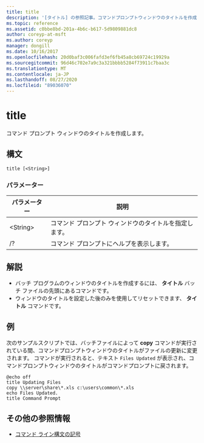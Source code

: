 ```yaml
---
title: title
description: '[タイトル] の参照記事。コマンドプロンプトウィンドウのタイトルを作成します。'
ms.topic: reference
ms.assetid: c0bbe8bd-201a-4b6c-b617-5d9809881dc8
author: coreyp-at-msft
ms.author: coreyp
manager: dongill
ms.date: 10/16/2017
ms.openlocfilehash: 20d0baf3c006fafd3ef6fb45a8cb69724c19929a
ms.sourcegitcommit: 96d46c702e7a9c3a321bbbb5284f73911c7baa3c
ms.translationtype: MT
ms.contentlocale: ja-JP
ms.lasthandoff: 08/27/2020
ms.locfileid: "89036070"
---
```

# <a name="title"></a>title

コマンド プロンプト ウィンドウのタイトルを作成します。



## <a name="syntax"></a>構文

```
title [<String>]
```

### <a name="parameters"></a>パラメーター

|パラメーター|説明|
|---------|-----------|
|\<String>|コマンド プロンプト ウィンドウのタイトルを指定します。|
|/?|コマンド プロンプトにヘルプを表示します。|

## <a name="remarks"></a>解説

-   バッチ プログラムのウィンドウのタイトルを作成するには、 **タイトル** バッチ ファイルの先頭にあるコマンドです。
-   ウィンドウのタイトルを設定した後のみを使用してリセットできます、 **タイトル** コマンドです。

## <a name="examples"></a>例

次のサンプルスクリプトでは、バッチファイルによって **copy** コマンドが実行されている間、コマンドプロンプトウィンドウのタイトルがファイルの更新に変更されます。 コマンドが実行されると、テキスト `Files Updated` が表示され、コマンドプロンプトウィンドウのタイトルがコマンドプロンプトに戻されます。
```
@echo off
title Updating Files
copy \\server\share\*.xls c:\users\common\*.xls
echo Files Updated.
title Command Prompt
```

## <a name="additional-references"></a>その他の参照情報

- [コマンド ライン構文の記号](command-line-syntax-key.md)